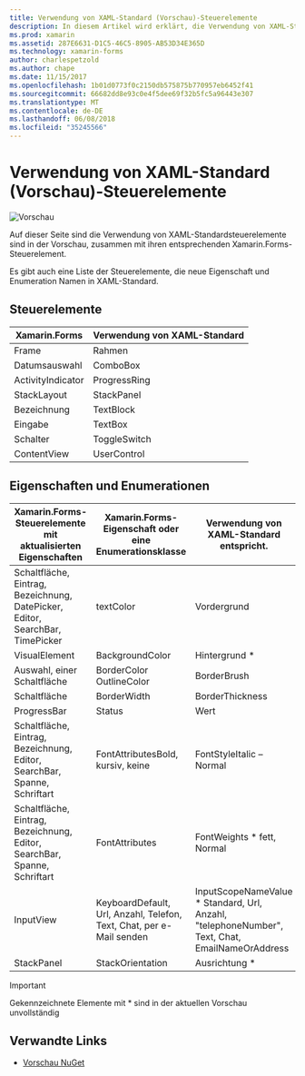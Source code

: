 ```yaml
---
title: Verwendung von XAML-Standard (Vorschau)-Steuerelemente
description: In diesem Artikel wird erklärt, die Verwendung von XAML-Standardsteuerelemente in Xamarin.Forms verfügbar.
ms.prod: xamarin
ms.assetid: 287E6631-D1C5-46C5-8905-AB53D34E365D
ms.technology: xamarin-forms
author: charlespetzold
ms.author: chape
ms.date: 11/15/2017
ms.openlocfilehash: 1b01d0773f0c2150db575875b770957eb6452f41
ms.sourcegitcommit: 66682dd8e93c0e4f5dee69f32b5fc5a96443e307
ms.translationtype: MT
ms.contentlocale: de-DE
ms.lasthandoff: 06/08/2018
ms.locfileid: "35245566"
---
```

# <a name="xaml-standard-preview-controls"></a>Verwendung von XAML-Standard (Vorschau)-Steuerelemente

![Vorschau](~/media/shared/preview.png)

Auf dieser Seite sind die Verwendung von XAML-Standardsteuerelemente sind in der Vorschau, zusammen mit ihren entsprechenden Xamarin.Forms-Steuerelement.

Es gibt auch eine Liste der Steuerelemente, die neue Eigenschaft und Enumeration Namen in XAML-Standard.

## <a name="controls"></a>Steuerelemente

|Xamarin.Forms|Verwendung von XAML-Standard|
|--- |--- |
|Frame|Rahmen|
|Datumsauswahl|ComboBox|
|ActivityIndicator|ProgressRing|
|StackLayout|StackPanel|
|Bezeichnung|TextBlock|
|Eingabe|TextBox|
|Schalter|ToggleSwitch|
|ContentView|UserControl|


## <a name="properties-and-enumerations"></a>Eigenschaften und Enumerationen

|Xamarin.Forms-Steuerelemente mit aktualisierten Eigenschaften|Xamarin.Forms-Eigenschaft oder eine Enumerationsklasse|Verwendung von XAML-Standard entspricht.|
|--- |--- |--- |
|Schaltfläche, Eintrag, Bezeichnung, DatePicker, Editor, SearchBar, TimePicker|textColor|Vordergrund|
|VisualElement|BackgroundColor|Hintergrund *|
|Auswahl, einer Schaltfläche|BorderColor OutlineColor|BorderBrush|
|Schaltfläche|BorderWidth|BorderThickness|
|ProgressBar|Status|Wert|
|Schaltfläche, Eintrag, Bezeichnung, Editor, SearchBar, Spanne, Schriftart|FontAttributesBold, kursiv, keine|FontStyleItalic – Normal|
|Schaltfläche, Eintrag, Bezeichnung, Editor, SearchBar, Spanne, Schriftart|FontAttributes|FontWeights * fett, Normal|
|InputView|KeyboardDefault, Url, Anzahl, Telefon, Text, Chat, per e-Mail senden|InputScopeNameValue * Standard, Url, Anzahl, "telephoneNumber", Text, Chat, EmailNameOrAddress|
|StackPanel|StackOrientation|Ausrichtung *|

> [!IMPORTANT]
> Gekennzeichnete Elemente mit * sind in der aktuellen Vorschau unvollständig

## <a name="related-links"></a>Verwandte Links

- [Vorschau NuGet](https://aka.ms/xf-xamlstandard-nuget)
